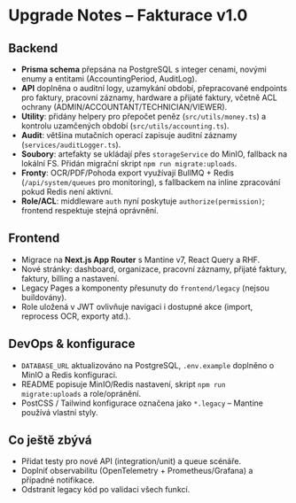 # Upgrade Notes – Fakturace v1.0

## Backend

- **Prisma schema** přepsána na PostgreSQL s integer cenami, novými enumy a entitami (AccountingPeriod, AuditLog).
- **API** doplněna o auditní logy, uzamykání období, přepracované endpoints pro faktury, pracovní záznamy, hardware a přijaté faktury, včetně ACL ochrany (ADMIN/ACCOUNTANT/TECHNICIAN/VIEWER).
- **Utility**: přidány helpery pro přepočet peněz (`src/utils/money.ts`) a kontrolu uzamčených období (`src/utils/accounting.ts`).
- **Audit**: většina mutačních operací zapisuje auditní záznamy (`services/auditLogger.ts`).
- **Soubory**: artefakty se ukládají přes `storageService` do MinIO, fallback na lokální FS. Přidán migrační skript `npm run migrate:uploads`.
- **Fronty**: OCR/PDF/Pohoda export využívají BullMQ + Redis (`/api/system/queues` pro monitoring), s fallbackem na inline zpracování pokud Redis není aktivní.
- **Role/ACL**: middleware `auth` nyní poskytuje `authorize(permission)`; frontend respektuje stejná oprávnění.

## Frontend

- Migrace na **Next.js App Router** s Mantine v7, React Query a RHF.
- Nové stránky: dashboard, organizace, pracovní záznamy, přijaté faktury, faktury, billing a nastavení.
- Legacy Pages a komponenty přesunuty do `frontend/legacy` (nejsou buildovány).
- Role uložená v JWT ovlivňuje navigaci i dostupné akce (import, reprocess OCR, exporty atd.).

## DevOps & konfigurace

- `DATABASE_URL` aktualizováno na PostgreSQL, `.env.example` doplněno o MinIO a Redis konfiguraci.
- README popisuje MinIO/Redis nastavení, skript `npm run migrate:uploads` a role/opránění.
- PostCSS / Tailwind konfigurace označena jako `*.legacy` – Mantine používá vlastní styly.

## Co ještě zbývá

- Přidat testy pro nové API (integration/unit) a queue scénáře.
- Doplniť observabilitu (OpenTelemetry + Prometheus/Grafana) a případné notifikace.
- Odstranit legacy kód po validaci všech funkcí.
